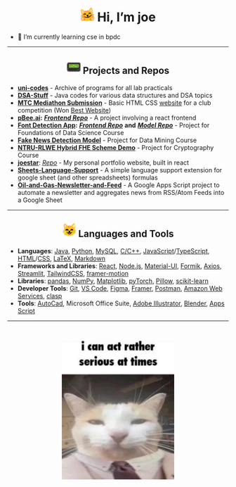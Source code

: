 <h1 align="center">
    <img
        src="https://raw.githubusercontent.com/joejo-joestar/joestar/5c0d47baa1b1bc02dace9f882fd2d6ba92e0e0db/src/assets/pixhi.png"
        alt="o7"
        width="32"
    />
    Hi, I’m joe
</h1>
<!--- (joe mama) --->

- 🌱 I’m currently learning cse in bpdc

---

<h2 align="center">
    <img
        src="https://raw.githubusercontent.com/joejo-joestar/joestar/8ad250ff86a6254c58bb2072f0dc163b48b1d5b5/src/assets/pixcontact.png"
        alt="projects"
        width="32"
    />
    Projects and Repos
</h2>

- [**uni-codes**](https://github.com/joejo-joestar/uni-codes) - Archive of programs for all lab practicals
- [**DSA-Stuff**](https://github.com/joejo-joestar/DSA-Stuff) - Java codes for various data structures and DSA topics
- [**MTC Mediathon Submission**](https://github.com/SreenikethanI/Mediathon2024-Logitik) - Basic HTML CSS [website](https://sreenikethani.github.io/Mediathon2024-Logitik/) for a club competition (Won [Best Website](https://www.linkedin.com/posts/microsoft-tech-club_microsofttechclub-photography-webdev-activity-7241003189209055232-g2q4))
- **[pBee.ai](https://peebee.vercel.app/):** [***Frontend Repo***](https://github.com/joejo-joestar/pBee.ai-frontend) - A project involving a react frontend
- **[Font Detection App](https://fontdetector.streamlit.app/):** [***Frontend Repo***](https://github.com/joejo-joestar/Font-Detection-App) **and** [***Model Repo***](https://github.com/SreenikethanI/Font-Detection-Model) - Project for Foundations of Data Science Course
- [**Fake News Detection Model**](https://github.com/joejo-joestar/FakeNews-Detection-Model) - Project for Data Mining Course
- [**NTRU-RLWE Hybrid FHE Scheme Demo**](https://github.com/joejo-joestar/NTRU-RLWE-Hybrid-Scheme) - Project for Cryptography Course
- [**joestar**](https://joestar.vercel.app/): [*Repo*](https://github.com/joejo-joestar/joestar) - My personal portfolio website, built in react
- [**Sheets-Language-Support**](https://github.com/joejo-joestar/Sheets-Language-Support) - A simple language support extension for google sheet (and other spreadsheets) formulas
- [**Oil-and-Gas-Newsletter-and-Feed**](https://github.com/joejo-joestar/Oil-and-Gas-Newsletter-and-Feed) - A Google Apps Script project to automate a newsletter and aggregates news from RSS/Atom Feeds into a Google Sheet

---

<h2 align="center">
    <img
        src="https://raw.githubusercontent.com/joejo-joestar/joestar/8ad250ff86a6254c58bb2072f0dc163b48b1d5b5/src/assets/pixnow.png"
        alt="languages"
        width="32"
    />
    Languages and Tools
</h2>

- **Languages**: [Java](https://www.adobe.com/in/products/illustrator.html), [Python](https://www.python.org), [MySQL](https://www.mysql.com/), [C/C++](https://www.cprogramming.com/), [JavaScript](https://developer.mozilla.org/en-US/docs/Web/JavaScript)/[TypeScript](https://www.typescriptlang.org/), [HTML](https://developer.mozilla.org/en-US/docs/Web/HTML)/[CSS](https://developer.mozilla.org/en-US/docs/Web/CSS), [LaTeX](https://www.latex-project.org/), [Markdown](https://daringfireball.net/projects/markdown/)
- **Frameworks and Libraries**: [React](https://reactjs.org/), [Node.js](https://nodejs.org/en), [Material-UI](https://mui.com/material-ui/), [Formik](https://formik.org/), [Axios](https://axios-http.com/), [Streamlit](https://streamlit.io/), [TailwindCSS](https://tailwindcss.com/), [framer-motion](https://motion.dev/docs/framer)
- **Libraries**: [pandas](https://pandas.pydata.org/), [NumPy](https://numpy.org/), [Matplotlib](https://matplotlib.org/), [pyTorch](https://pytorch.org/), [Pillow](https://pillow.readthedocs.io/en/stable/), [scikit-learn](https://scikit-learn.org/stable/)
- **Developer Tools**: [Git](https://git-scm.com/), [VS Code](https://code.visualstudio.com/), [Figma](https://www.figma.com/), [Framer](https://www.framer.com/), [Postman](https://postman.com), [Amazon Web Services](https://aws.amazon.com), [clasp](https://github.com/google/clasp)
- **Tools**: [AutoCad](https://www.autodesk.com/ae/products/autocad/overview), Microsoft Office Suite, [Adobe Illustrator](https://www.adobe.com/in/products/illustrator.html), [Blender](https://www.blender.org/), [Apps Script](https://developers.google.com/apps-script)

---

<br>

<p align="center">
    <img src="./assets/serious%20and%20professional.png" alt="Very Serious and Professional" title="Very Serious and Professional" width="256">
</p>

<!---
joejo-joestar/joejo-joestar is a ✨ special ✨ repository because its `README.md` (this file) appears on your GitHub profile.
You can click the Preview link to take a look at your changes.
> "[weli welo weli](https://youtu.be/QxYpiBlHr1w) 
> 🍄
> 😺
> 
>                 - alan walked

--->
